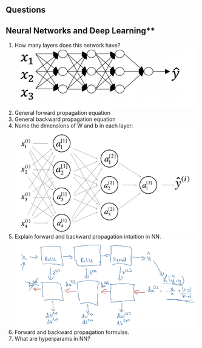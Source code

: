 ## Questions

## Neural Networks and Deep Learning**

1. How many layers does this network have?
![layers](https://github.com/OzmundSedler/Deep-Learning-Coursera/blob/master/1%20Neural%20Networks%20and%20Deep%20Learning/week%204/images/8E001A70-3705-420B-B3FC-CEE7D542D13D.png)
2. General forward propagation equation
3. General backward propagation equation
4. Name the dimensions of W and b in each layer:
![NN](https://github.com/OzmundSedler/Deep-Learning-Coursera/blob/master/1%20Neural%20Networks%20and%20Deep%20Learning/week%204/images/D571455D-EE09-4AE2-87CF-6EB956001E55.png)
5. Explain forward and backward propagation intuition in NN.
![b_ex](https://github.com/OzmundSedler/Deep-Learning-Coursera/blob/master/1%20Neural%20Networks%20and%20Deep%20Learning/week%204/images/FCD17C4E-E0D0-403C-AFF5-10C66DFFD081.png)
6. Forward and backward propagation formulas.
7. What are hyperparams in NN?

